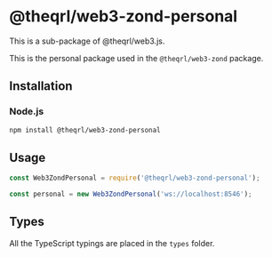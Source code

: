 # @theqrl/web3-zond-personal


This is a sub-package of @theqrl/web3.js.

This is the personal package used in the `@theqrl/web3-zond` package.


## Installation

### Node.js

```bash
npm install @theqrl/web3-zond-personal
```

## Usage

```js
const Web3ZondPersonal = require('@theqrl/web3-zond-personal');

const personal = new Web3ZondPersonal('ws://localhost:8546');
```

## Types

All the TypeScript typings are placed in the `types` folder.

